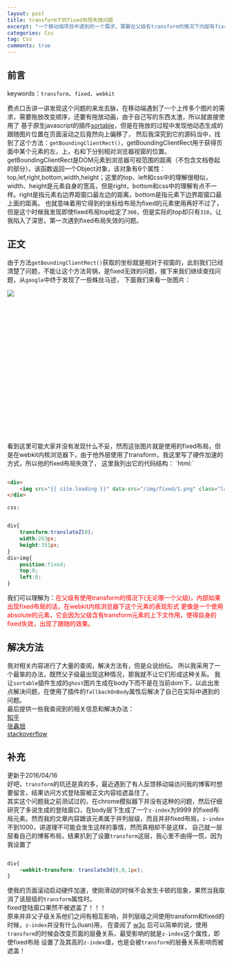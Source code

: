 ```yaml
---
layout: post
title: transform下的fixed布局失效问题
excerpt: "一个移动端项目中遇到的一个需求，需要在父级有transform的情况下内部有fixed定位，但是这种情况下fixed开始失效。"
categories: Css
tag: Css
comments: true
---
```


## 前言
keywords：`transform`、`fixed`、`webkit`

费点口舌讲一讲发现这个问题的来龙去脉，在移动端遇到了一个上传多个图片的需求，需要拖放改变顺序，还要有拖放动画，由于自己写的东西太渣，所以就直接使用了
基于原生javascript的插件[sortable](https://github.com/RubaXa/Sortable)，但是在拖放的过程中发现他动态生成的跟随图片位置在页面滚动之后竟然向上偏移了，
然后我深究到它的源码当中，找到了这个方法：`getBoundingClientRect()`，getBoundingClientRect用于获得页面中某个元素的左，上，右和下分别相对浏览器视窗的位置。getBoundingClientRect是DOM元素到浏览器可视范围的距离（不包含文档卷起的部分）。该函数返回一个Object对象，该对象有6个属性：top,lef,right,bottom,width,height；这里的top、left和css中的理解很相似，width、height是元素自身的宽高，但是right，bottom和css中的理解有点不一样。right是指元素右边界距窗口最左边的距离，bottom是指元素下边界距窗口最上面的距离。
也就意味着用它得到的坐标给布局为fixed的元素使用再好不过了，但是这个时候我发现即使fixed布局top给定了`360`，但是实际的top却只有`318`，让我陷入了深思，第一次遇到fixed布局失效的问题。

## 正文
由于方法`getBoundingClientRect()`获取的坐标就是相对于视窗的，此刻我们已经清楚了问题，不能让这个方法背锅，是fixed无效的问题，接下来我们继续查找问题，从`google`中终于发现了一些蛛丝马迹，
下面我们来看一张图片：  
<div style="transform:translateZ(0);width:263px;height:351px;">
    <img src="{{ site.loading }}" data-src="/img/fixed/1.png" class="lazy" style="position:fixed;top:0;left:0;">
</div>
看到这里可能大家并没有发现什么不妥，然而这张图片就是使用的fixed布局，但是在webkit内核浏览器下，由于他外层使用了transform，我这里写了硬件加速的方式，所以他的fixed布局失效了，
这里我列出它的代码结构：  
`html:`

```html

<div>
    <img src="{{ site.loading }}" data-src="/img/fixed/1.png" class="lazy">
</div>
```

`css:`

```css

div{
    transform:translateZ(0);
    width:263px;
    height:351px;
}
div>img{
    position:fixed;
    top:0;
    left:0;
}
```

我们可以理解为：<span style="color:red">在父级有使用transform的情况下(无论哪一个父级)，内部如果出现fixed布局的话，在webkit内核浏览器下这个元素的表现形式
更像是一个使用absolute的元素，它会因为父级含有transform元素的上下文作用，使得自身的fixed失效，出现了跟随的效果。

## 解决方法
我对相关内容进行了大量的查阅，解决方法有，但是众说纷纭。
所以我采用了一个最笨的办法，既然父子级最出现这种情况，那我就不让它们形成这种关系。
我让`sortable`插件生成的`ghost`图片生成在body下而不是在当前dom下，以此出发点解决问题，在使用了插件的`fallbackOnBody`属性后解决了自己在实际中遇到的问题。  
最后提供一些我查阅到的相关信息和解决办法：  
[知乎](https://www.zhihu.com/question/25552699)  
[张鑫旭](http://www.zhangxinxu.com/wordpress/2015/05/css3-transform-affect/)  
[stackoverflow](http://stackoverflow.com/questions/2637058/positions-fixed-doesnt-work-when-using-webkit-transform?answertab=votes#tab-top)  

## 补充
更新于2016/04/16  
好吧，`transform`的坑还是真的多，最近遇到了有人反馈移动端访问我的博客时想要留言，结果访问方式登陆窗被正文内容给遮盖住了。  
其实这个问题我之前测试过的，在chrome模拟器下并没有这种的问题，然后仔细研究了多说生成的登陆窗口，在body层下生成了一个`z-index`为9999
的fixed布局元素。然而我的文章内容跟该元素属于并列层级，而且并非fixed布局，`z-index`不到1000，讲道理不可能会发生这样的事情，然而真相却不是这样，
自己就一层层看自己的博客布局，结果扒到了设置`transform`这层，我心里不由得一慌，因为我设置了

```css  

div{
    -webkit-transform: translate3d(0,0,1px);
}
```

使我的页面滚动启动硬件加速，使刚滑动的时候不会发生卡顿的现象，果然当我取消了该层级的`transform`属性时。  
fixed登陆窗口果然不被遮盖了！！！  
原来并非父子级关系他们之间有相互影响，并列层级之间使用transform和fixed的时候，`z-index`并没有什么(luan)用，
在查阅了 [w3c](https://www.w3.org/TR/css-transforms-1/) 后可以简单的说，使用`transform`的时候会改变页面的层叠关系，最受影响的就是`z-index`这个属性，即使fixed布局
设置了及其高的`z-index`值，也是会被`transform`的层叠关系影响而被遮盖！